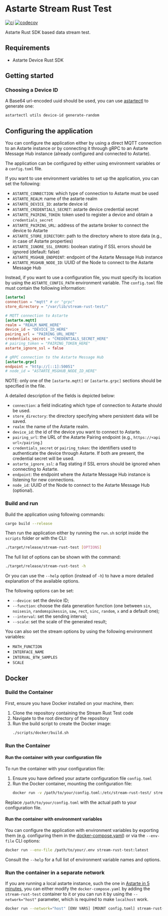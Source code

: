 <!--
Copyright 2024 SECO Mind Srl

SPDX-License-Identifier: Apache-2.0
-->

# Astarte Stream Rust Test

[![ci](https://github.com/astarte-platform/stream-rust-test/actions/workflows/ci.yaml/badge.svg)](https://github.com/astarte-platform/stream-rust-test/actions/workflows/ci.yaml)
[![codecov](https://codecov.io/gh/astarte-platform/stream-rust-test/graph/badge.svg?token=wW2Hsm5edX)](https://codecov.io/gh/astarte-platform/stream-rust-test)

Astarte Rust SDK based data stream test.

## Requirements

- Astarte Device Rust SDK

## Getting started

### Choosing a Device ID

A Base64 url-encoded uuid should be used, you can use
[astartectl](https://github.com/astarte-platform/astartectl#installation) to generate one:

```bash
astartectl utils device-id generate-random
```

## Configuring the application

You can configure the application either by using a direct MQTT connection to an Astarte instance or
by connecting it through gRPC to an Astarte Message Hub instance (already configured and connected
to Astarte).

The application can be configured by either using environment variables or a `config.toml` file.

If you want to use environment variables to set up the application, you can set the following:

- `ASTARTE_CONNECTION`: which type of connection to Astarte must be used
- `ASTARTE_REALM`: name of the astarte realm
- `ASTARTE_DEVICE_ID`: astarte device id
- `ASTARTE_CREDENTIALS_SECRET`: astarte device credential secret
- `ASTARTE_PAIRING_TOKEN`: token used to register a device and obtain a `credentials_secret`
- `ASTARTE_PAIRING_URL`: address of the astarte broker to connect the device to Astarte
- `ASTARTE_STORE_DIRECTORY`: path to the directory where to store data (e.g., in case of Astarte
  properties)
- `ASTARTE_IGNORE_SSL_ERRORS`: boolean stating if SSL errors should be ignored (default: false)
- `ASTARTE_MSGHUB_ENDPOINT`: endpoint of the Astarte Message Hub instance
- `ASTARTE_MSGHUB_NODE_ID`: UUID of the Node to connect to the Astarte Message Hub

Instead, if you want to use a configuration file, you must specify its location by using the
`ASTARTE_CONFIG_PATH` environment variable. The `config.toml` file must contain the following
information:

```toml
[astarte]
connection = "mqtt" # or "grpc"
store_directory = "/var/lib/stream-rust-test/"

# MQTT connection to Astarte
[astarte.mqtt]
realm = "REALM_NAME_HERE"
device_id = "DEVICE_ID_HERE"
pairing_url = "PAIRING_URL_HERE"
credentials_secret = "CREDENTIALS_SECRET_HERE"
# pairing_token = "PAIRING_TOKEN_HERE"
astarte_ignore_ssl = false

# gRPC connection to the Astarte Message Hub
[astarte.grpc]
endpoint = "http://[::1]:50051"
# node_id = "ASTARTE_MSGHUB_NODE_ID_HERE"
```

NOTE: only one of the `[astarte.mqtt]` or `[astarte.grpc]` sections should be specified in the file.

A detailed description of the fields is depicted below:

- `connection`: a field indicating which type of connection to Astarte should be used.
- `store_directory`: the directory specifying where persistent data will be saved.
- `realm`: the name of the Astarte realm.
- `device_id`: the id of the device you want to connect to Astarte.
- `pairing_url`: the URL of the Astarte Pairing endpoint (e.g., `https://<api url>/pairing`.)
- `credentials_secret` or `pairing_token`: the identifiers used to authenticate the device through
  Astarte. If both are present, the credential secret will be used.
- `astarte_ignore_ssl`: a flag stating if SSL errors should be ignored when connecting to Astarte.
- `endpoint`: the endpoint where the Astarte Message Hub instance is listening for new connections.
- `node_id`: UUID of the Node to connect to the Astarte Message Hub (optional).

### Build and run

Build the application using following commands:

```sh
cargo build --release
```

Then run the application either by running the `run.sh` script inside the `scripts` folder or with
the CLI:

```sh
./target/release/stream-rust-test [OPTIONS]
```

The full list of options can be shown with the command:

```sh
./target/release/stream-rust-test -h
```

Or you can use the `--help` option (instead of `-h`) to have a more detailed explanation of the
available options.

The following options can be set:

- `--device`: set the device ID;
- `--function`: choose the data generation function (one between `sin`, `noisesin`,
  `randomspikessin`, `saw`, `rect`, `sinc`, `random`, `x` and a default one);
- `--interval`: set the sending interval;
- `--scale`: set the scale of the generated result;

You can also set the stream options by using the following environment variables:

- `MATH_FUNCTION`
- `INTERFACE_NAME`
- `INTERVAL_BTW_SAMPLES`
- `SCALE`

## Docker

### Build the Container

First, ensure you have Docker installed on your machine, then:

1. Clone the repository containing the Stream Rust Test code
2. Navigate to the root directory of the repository
3. Run the build script to create the Docker image:
   ```sh
   ./scripts/docker/build.sh
   ```

### Run the Container

#### Run the container with your configuration file

To run the container with your configuration file:

1. Ensure you have defined your astarte configuration file `config.toml`
2. Run the Docker container, mounting the configuration file:
   ```sh
   docker run -v /path/to/your/config.toml:/etc/stream-rust-test/ stream-rust-test:latest
   ```

Replace `/path/to/your/config.toml` with the actual path to your configuration file.

#### Run the container with environment variables

You can configure the application with environment variables by exporting them (e.g. configuring
them in the
[docker-compose.yaml](https://docs.docker.com/compose/environment-variables/set-environment-variables/))
or via the `--env-file` CLI options:

```sh
docker run --env-file /path/to/your/.env stream-rust-test:latest
```

Consult the `--help` for a full list of environment variable names and options.

### Run the container in a separate network

If you are running a local astarte instance, such the one in
[Astarte in 5 minutes](https://docs.astarte-platform.org/astarte/latest/010-astarte_in_5_minutes.html),
you can either modify the `docker-compose.yaml` by adding the `stream-rust-test` container to it or
you can run it by using the `--network="host"` parameter, which is required to make `localhost`
work.

```sh
docker run --network="host" [ENV VARS] [MOUNT config.toml] stream-rust-test:latest
```
